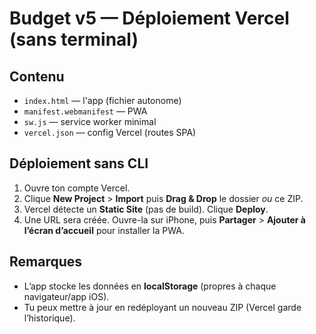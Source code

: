 
# Budget v5 — Déploiement Vercel (sans terminal)

## Contenu
- `index.html` — l'app (fichier autonome)
- `manifest.webmanifest` — PWA
- `sw.js` — service worker minimal
- `vercel.json` — config Vercel (routes SPA)

## Déploiement sans CLI
1) Ouvre ton compte Vercel.
2) Clique **New Project** > **Import** puis **Drag & Drop** le dossier *ou* ce ZIP.
3) Vercel détecte un **Static Site** (pas de build). Clique **Deploy**.
4) Une URL sera créée. Ouvre-la sur iPhone, puis **Partager** > **Ajouter à l’écran d’accueil** pour installer la PWA.

## Remarques
- L’app stocke les données en **localStorage** (propres à chaque navigateur/app iOS).
- Tu peux mettre à jour en redéployant un nouveau ZIP (Vercel garde l’historique).
